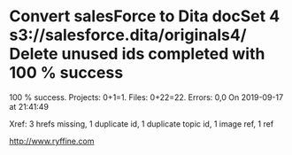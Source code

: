 # Convert salesForce to Dita docSet 4 s3://salesforce.dita/originals4/ Delete unused ids completed with 100 % success

100 % success. Projects: 0+1=1.  Files: 0+22=22. Errors: 0,0  On 2019-09-17 at 21:41:49

Xref: 3 hrefs missing, 1 duplicate id, 1 duplicate topic id, 1 image ref, 1 ref



http://www.ryffine.com
